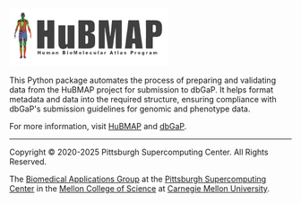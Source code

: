<img src="images/logo.png" />

This Python package automates the process of preparing and validating data from the HuBMAP project for submission to dbGaP. It helps format metadata and data into the required structure, ensuring compliance with dbGaP's submission guidelines for genomic and phenotype data.

For more information, visit [HuBMAP](https://www.hubmapconsortium.org/) and [dbGaP](https://www.ncbi.nlm.nih.gov/gap).

---
Copyright © 2020-2025 Pittsburgh Supercomputing Center. All Rights Reserved.

The [Biomedical Applications Group](https://www.psc.edu/biomedical-applications/) at the [Pittsburgh Supercomputing Center](http://www.psc.edu) in the [Mellon College of Science](https://www.cmu.edu/mcs/) at [Carnegie Mellon University](http://www.cmu.edu).
